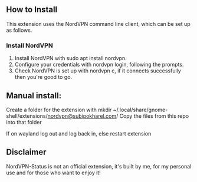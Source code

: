 ## How to Install
This extension uses the NordVPN command line client, which can be set up as follows.

### Install NordVPN
1. Install NordVPN with sudo apt install nordvpn.
2. Configure your credentials with nordvpn login, following the prompts.
3. Check NordVPN is set up with nordvpn c, if it connects successfully then you're good to go.

## Manual install:

Create a folder for the extension with mkdir ~/.local/share/gnome-shell/extensions/nordvpn@subipokharel.com/
Copy the files from this repo into that folder

If on wayland log out and log back in, else restart extension

## Disclaimer
NordVPN-Status is not an official extension, it's built by me, for my personal use and for those who want to enjoy it!
